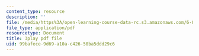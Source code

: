 ```yaml
---
content_type: resource
description: ''
file: /media/https%3A/open-learning-course-data-rc.s3.amazonaws.com/6-851-advanced-data-structures-spring-2012/99bafece9d69a10ac42650ba5ddd29c6_u-HHY1ylhHY.pdf
file_type: application/pdf
resourcetype: Document
title: 3play pdf file
uid: 99bafece-9d69-a10a-c426-50ba5ddd29c6
---
```

